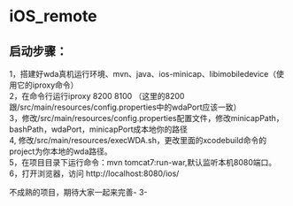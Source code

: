 
iOS_remote
======
启动步骤：
------
1，搭建好wda真机运行环境、mvn、java、ios-minicap、libimobiledevice（使用它的iproxy命令）<br>
2，在命令行运行iproxy 8200 8100 （这里的8200跟/src/main/resources/config.properties中的wdaPort应该一致）<br>
3，修改/src/main/resources/config.properties配置文件，修改minicapPath，bashPath，wdaPort，minicapPort成本地你的路径<br>
4, 修改/src/main/resources/execWDA.sh，更改里面的xcodebuild命令的project为你本地的wda路径。<br>
5，在项目目录下运行命令：mvn tomcat7:run-war,默认监听本机8080端口。<br>
6，打开浏览器，访问 http://localhost:8080/ios/ <br>


不成熟的项目，期待大家一起来完善- 3-
